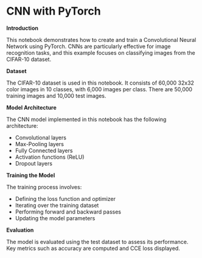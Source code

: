 # CNN with PyTorch

**Introduction**

This notebook demonstrates how to create and train a Convolutional Neural Network using PyTorch. CNNs are particularly effective for image recognition tasks, and this example focuses on classifying images from the CIFAR-10 dataset.

**Dataset**

The CIFAR-10 dataset is used in this notebook. It consists of 60,000 32x32 color images in 10 classes, with 6,000 images per class. There are 50,000 training images and 10,000 test images.

**Model Architecture**

The CNN model implemented in this notebook has the following architecture:

- Convolutional layers
- Max-Pooling layers
- Fully Connected layers
- Activation functions (ReLU)
- Dropout layers

**Training the Model**

The training process involves:

- Defining the loss function and optimizer
- Iterating over the training dataset
- Performing forward and backward passes
- Updating the model parameters

**Evaluation**

The model is evaluated using the test dataset to assess its performance. Key metrics such as accuracy are computed and CCE loss displayed.
